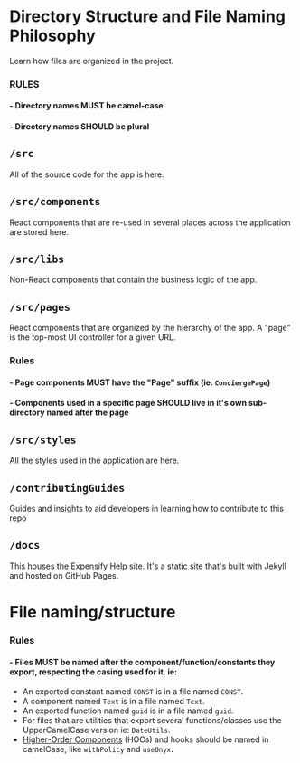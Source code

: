 # Directory Structure and File Naming Philosophy
Learn how files are organized in the project.

### RULES
#### - Directory names MUST be camel-case
#### - Directory names SHOULD be plural

## `/src`
All of the source code for the app is here.

## `/src/components`
React components that are re-used in several places across the application are stored here.

## `/src/libs`
Non-React components that contain the business logic of the app.

## `/src/pages`
React components that are organized by the hierarchy of the app. A "page" is the top-most UI controller for a given URL.

### Rules
#### - Page components MUST have the "Page" suffix (ie. `ConciergePage`)
#### - Components used in a specific page SHOULD live in it's own sub-directory named after the page

## `/src/styles`
All the styles used in the application are here.

## `/contributingGuides`
Guides and insights to aid developers in learning how to contribute to this repo

## `/docs`
This houses the Expensify Help site. It's a static site that's built with Jekyll and hosted on GitHub Pages.

# File naming/structure

### Rules
#### - Files MUST be named after the component/function/constants they export, respecting the casing used for it. ie:

- An exported constant named `CONST` is in a file named `CONST`.
- A component named `Text` is in a file named `Text`.
- An exported function named `guid` is in a file named `guid`.
- For files that are utilities that export several functions/classes use the UpperCamelCase version ie: `DateUtils`.
- [Higher-Order Components](https://reactjs.org/docs/higher-order-components.html) (HOCs) and hooks should be named in camelCase, like `withPolicy` and `useOnyx`.

